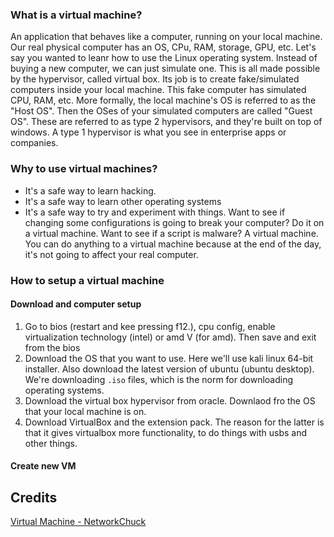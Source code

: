 ### What is a virtual machine?

An application that behaves like a computer, running on your local machine. Our real physical computer has an OS, CPu, RAM, storage, GPU, etc. Let's say you wanted to leanr how to use the Linux operating system. Instead of buying a new computer, we can just simulate one. This is all made possible by the hypervisor, called virtual box. Its job is to create fake/simulated computers inside your local machine. This fake computer has simulated CPU, RAM, etc. More formally, the local machine's OS is referred to as the "Host OS". Then the OSes of your simulated computers are called "Guest OS". These are referred to as type 2 hypervisors, and they're built on top of windows. A type 1 hypervisor is what you see in enterprise apps or companies. 

### Why to use virtual machines?
- It's a safe way to learn hacking. 
- It's a safe way to learn other operating systems
- It's a safe way to try and experiment with things. Want to see if changing some configurations is going to break your computer? Do it on a virtual machine. Want to see if a script is malware? A virtual machine. You can do anything to a virtual machine because at the end of the day, it's not going to affect your real computer.

### How to setup a virtual machine

#### Download and computer setup
1. Go to bios (restart and kee pressing f12.), cpu config, enable virtualization technology (intel) or amd V (for amd). Then save and exit from the bios
2. Download the OS that you want to use. Here we'll use kali linux 64-bit installer. Also download the latest version of ubuntu (ubuntu desktop). We're downloading `.iso` files, which is the norm for downloading operating systems.
3. Download the virtual box hypervisor from oracle. Downlaod fro the OS that your local machine is on.
4. Download VirtualBox and the extension pack. The reason for the latter is that it gives virtualbox more functionality, to do things with usbs and other things.

#### Create new VM

## Credits
[Virtual Machine - NetworkChuck](https://youtu.be/wX75Z-4MEoM?si=uVOnevurl0jvEDD9)
